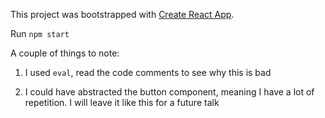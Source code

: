 This project was bootstrapped with [Create React App](https://github.com/facebook/create-react-app).

Run `npm start`

A couple of things to note:

1. I used `eval`, read the code comments to see why this is bad

2. I could have abstracted the button component, meaning I have a lot of repetition. I will leave it like this for a future talk
